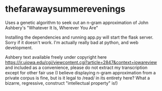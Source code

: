# thefarawaysummerevenings
Uses a genetic algorithm to seek out an n-gram approximation of John Ashbery's "Whatever It Is, Wherever You Are"

Installing the dependencies and running app.py will start the flask server. Sorry if it doesn't work. I'm actually really bad at python, and web development.

Ashbery text available freely under copyright here https://ir.uiowa.edu/cgi/viewcontent.cgi?article=2847&context=iowareview and included as a convenience, please do not extract my transcription except for other fair use (I believe displaying n-gram approximation from a private corpus is fine, but is it legal to /read/ in its entirety here? What a bizarre, regressive, construct "intellectual property" is!)
